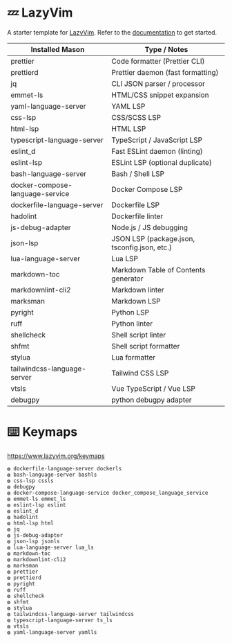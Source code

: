 # 💤 LazyVim

A starter template for [LazyVim](https://github.com/LazyVim/LazyVim).
Refer to the [documentation](https://lazyvim.github.io/installation) to get started.


| Installed Mason | Type / Notes |
|---------------------|--------------|
| prettier            | Code formatter (Prettier CLI) |
| prettierd           | Prettier daemon (fast formatting) |
| jq                  | CLI JSON parser / processor |
| emmet-ls            | HTML/CSS snippet expansion |
| yaml-language-server| YAML LSP |
| css-lsp             | CSS/SCSS LSP |
| html-lsp            | HTML LSP |
| typescript-language-server | TypeScript / JavaScript LSP |
| eslint_d            | Fast ESLint daemon (linting) |
| eslint-lsp          | ESLint LSP (optional duplicate) |
| bash-language-server| Bash / Shell LSP |
| docker-compose-language-service | Docker Compose LSP |
| dockerfile-language-server | Dockerfile LSP |
| hadolint            | Dockerfile linter |
| js-debug-adapter    | Node.js / JS debugging |
| json-lsp            | JSON LSP (package.json, tsconfig.json, etc.) |
| lua-language-server | Lua LSP |
| markdown-toc        | Markdown Table of Contents generator |
| markdownlint-cli2   | Markdown linter |
| marksman            | Markdown LSP |
| pyright             | Python LSP |
| ruff                | Python linter |
| shellcheck          | Shell script linter |
| shfmt               | Shell script formatter |
| stylua              | Lua formatter |
| tailwindcss-language-server | Tailwind CSS LSP |
| vtsls               | Vue TypeScript / Vue LSP |
| debugpy              | python debugpy adapter  |


# ⌨️ Keymaps
https://www.lazyvim.org/keymaps

    ◍ dockerfile-language-server dockerls
    ◍ bash-language-server bashls
    ◍ css-lsp cssls
    ◍ debugpy
    ◍ docker-compose-language-service docker_compose_language_service
    ◍ emmet-ls emmet_ls
    ◍ eslint-lsp eslint
    ◍ eslint_d
    ◍ hadolint
    ◍ html-lsp html
    ◍ jq
    ◍ js-debug-adapter
    ◍ json-lsp jsonls
    ◍ lua-language-server lua_ls
    ◍ markdown-toc
    ◍ markdownlint-cli2
    ◍ marksman
    ◍ prettier
    ◍ prettierd
    ◍ pyright
    ◍ ruff
    ◍ shellcheck
    ◍ shfmt
    ◍ stylua
    ◍ tailwindcss-language-server tailwindcss
    ◍ typescript-language-server ts_ls
    ◍ vtsls
    ◍ yaml-language-server yamlls

